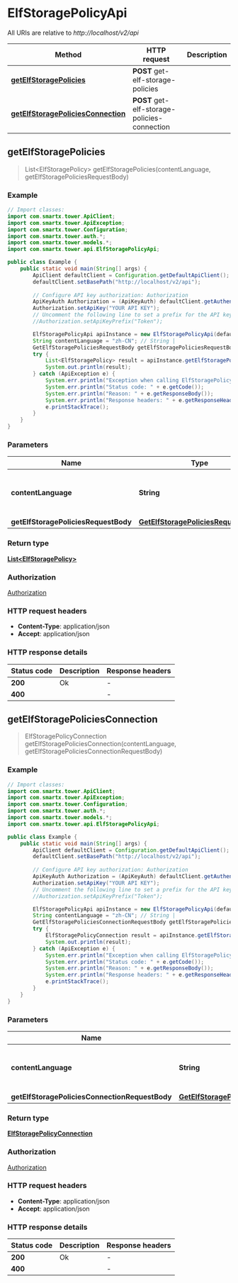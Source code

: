 # ElfStoragePolicyApi

All URIs are relative to *http://localhost/v2/api*

Method | HTTP request | Description
------------- | ------------- | -------------
[**getElfStoragePolicies**](ElfStoragePolicyApi.md#getElfStoragePolicies) | **POST** get-elf-storage-policies | 
[**getElfStoragePoliciesConnection**](ElfStoragePolicyApi.md#getElfStoragePoliciesConnection) | **POST** get-elf-storage-policies-connection | 



## getElfStoragePolicies

> List&lt;ElfStoragePolicy&gt; getElfStoragePolicies(contentLanguage, getElfStoragePoliciesRequestBody)



### Example

```java
// Import classes:
import com.smartx.tower.ApiClient;
import com.smartx.tower.ApiException;
import com.smartx.tower.Configuration;
import com.smartx.tower.auth.*;
import com.smartx.tower.models.*;
import com.smartx.tower.api.ElfStoragePolicyApi;

public class Example {
    public static void main(String[] args) {
        ApiClient defaultClient = Configuration.getDefaultApiClient();
        defaultClient.setBasePath("http://localhost/v2/api");
        
        // Configure API key authorization: Authorization
        ApiKeyAuth Authorization = (ApiKeyAuth) defaultClient.getAuthentication("Authorization");
        Authorization.setApiKey("YOUR API KEY");
        // Uncomment the following line to set a prefix for the API key, e.g. "Token" (defaults to null)
        //Authorization.setApiKeyPrefix("Token");

        ElfStoragePolicyApi apiInstance = new ElfStoragePolicyApi(defaultClient);
        String contentLanguage = "zh-CN"; // String | 
        GetElfStoragePoliciesRequestBody getElfStoragePoliciesRequestBody = new GetElfStoragePoliciesRequestBody(); // GetElfStoragePoliciesRequestBody | 
        try {
            List<ElfStoragePolicy> result = apiInstance.getElfStoragePolicies(contentLanguage, getElfStoragePoliciesRequestBody);
            System.out.println(result);
        } catch (ApiException e) {
            System.err.println("Exception when calling ElfStoragePolicyApi#getElfStoragePolicies");
            System.err.println("Status code: " + e.getCode());
            System.err.println("Reason: " + e.getResponseBody());
            System.err.println("Response headers: " + e.getResponseHeaders());
            e.printStackTrace();
        }
    }
}
```

### Parameters


Name | Type | Description  | Notes
------------- | ------------- | ------------- | -------------
 **contentLanguage** | **String**|  | [enum: zh-CN, en-US]
 **getElfStoragePoliciesRequestBody** | [**GetElfStoragePoliciesRequestBody**](GetElfStoragePoliciesRequestBody.md)|  |

### Return type

[**List&lt;ElfStoragePolicy&gt;**](ElfStoragePolicy.md)

### Authorization

[Authorization](../README.md#Authorization)

### HTTP request headers

- **Content-Type**: application/json
- **Accept**: application/json


### HTTP response details
| Status code | Description | Response headers |
|-------------|-------------|------------------|
| **200** | Ok |  -  |
| **400** |  |  -  |


## getElfStoragePoliciesConnection

> ElfStoragePolicyConnection getElfStoragePoliciesConnection(contentLanguage, getElfStoragePoliciesConnectionRequestBody)



### Example

```java
// Import classes:
import com.smartx.tower.ApiClient;
import com.smartx.tower.ApiException;
import com.smartx.tower.Configuration;
import com.smartx.tower.auth.*;
import com.smartx.tower.models.*;
import com.smartx.tower.api.ElfStoragePolicyApi;

public class Example {
    public static void main(String[] args) {
        ApiClient defaultClient = Configuration.getDefaultApiClient();
        defaultClient.setBasePath("http://localhost/v2/api");
        
        // Configure API key authorization: Authorization
        ApiKeyAuth Authorization = (ApiKeyAuth) defaultClient.getAuthentication("Authorization");
        Authorization.setApiKey("YOUR API KEY");
        // Uncomment the following line to set a prefix for the API key, e.g. "Token" (defaults to null)
        //Authorization.setApiKeyPrefix("Token");

        ElfStoragePolicyApi apiInstance = new ElfStoragePolicyApi(defaultClient);
        String contentLanguage = "zh-CN"; // String | 
        GetElfStoragePoliciesConnectionRequestBody getElfStoragePoliciesConnectionRequestBody = new GetElfStoragePoliciesConnectionRequestBody(); // GetElfStoragePoliciesConnectionRequestBody | 
        try {
            ElfStoragePolicyConnection result = apiInstance.getElfStoragePoliciesConnection(contentLanguage, getElfStoragePoliciesConnectionRequestBody);
            System.out.println(result);
        } catch (ApiException e) {
            System.err.println("Exception when calling ElfStoragePolicyApi#getElfStoragePoliciesConnection");
            System.err.println("Status code: " + e.getCode());
            System.err.println("Reason: " + e.getResponseBody());
            System.err.println("Response headers: " + e.getResponseHeaders());
            e.printStackTrace();
        }
    }
}
```

### Parameters


Name | Type | Description  | Notes
------------- | ------------- | ------------- | -------------
 **contentLanguage** | **String**|  | [enum: zh-CN, en-US]
 **getElfStoragePoliciesConnectionRequestBody** | [**GetElfStoragePoliciesConnectionRequestBody**](GetElfStoragePoliciesConnectionRequestBody.md)|  |

### Return type

[**ElfStoragePolicyConnection**](ElfStoragePolicyConnection.md)

### Authorization

[Authorization](../README.md#Authorization)

### HTTP request headers

- **Content-Type**: application/json
- **Accept**: application/json


### HTTP response details
| Status code | Description | Response headers |
|-------------|-------------|------------------|
| **200** | Ok |  -  |
| **400** |  |  -  |

